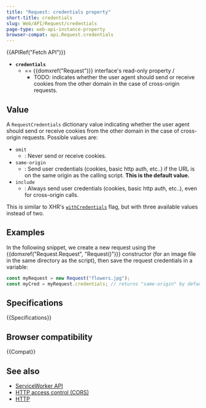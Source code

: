 ```yaml
---
title: "Request: credentials property"
short-title: credentials
slug: Web/API/Request/credentials
page-type: web-api-instance-property
browser-compat: api.Request.credentials
---
```


{{APIRef("Fetch API")}}

* **`credentials`**
  * == {{domxref("Request")}} interface's read-only property /
    * TODO: indicates whether the user agent should send or receive cookies from the other domain in the case of cross-origin requests.

## Value

A `RequestCredentials` dictionary value indicating whether the user agent should send or receive cookies from the other domain in the case of cross-origin requests. Possible values are:

- `omit`
  - : Never send or receive cookies.
- `same-origin`
  - : Send user credentials (cookies, basic http auth, etc..) if the URL is on the same origin as the calling script. **This is the default value.**
- `include`
  - : Always send user credentials (cookies, basic http auth, etc..), even for cross-origin calls.

This is similar to XHR's [`withCredentials`](/en-US/docs/Web/API/XMLHttpRequest/withCredentials) flag, but with three available values instead of two.

## Examples

In the following snippet, we create a new request using the {{domxref("Request.Request", "Request()")}} constructor (for an image file in the same directory as the script), then save the request credentials in a variable:

```js
const myRequest = new Request("flowers.jpg");
const myCred = myRequest.credentials; // returns "same-origin" by default
```

## Specifications

{{Specifications}}

## Browser compatibility

{{Compat}}

## See also

- [ServiceWorker API](/en-US/docs/Web/API/Service_Worker_API)
- [HTTP access control (CORS)](/en-US/docs/Web/HTTP/CORS)
- [HTTP](/en-US/docs/Web/HTTP)
